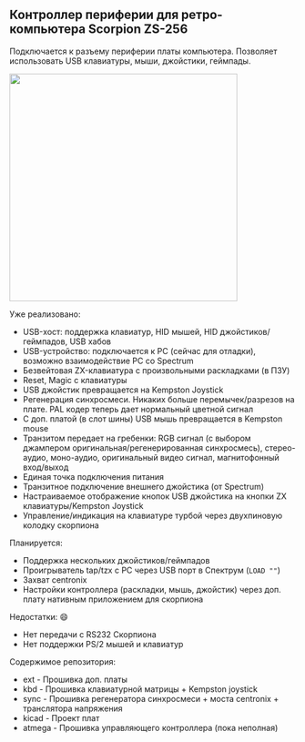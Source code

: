 ## Контроллер периферии для ретро-компьютера Scorpion ZS-256

Подключается к разъему периферии платы компьютера. Позволяет использовать USB клавиатуры, мыши, джойстики, геймпады.

<img src="https://user-images.githubusercontent.com/27000982/174107474-69f595be-d761-4b62-9f65-0c8bccec0c96.jpg" width="400" >

Уже реализовано:
- USB-хост: поддержка клавиатур, HID мышей, HID джойстиков/геймпадов, USB хабов
- USB-устройство: подключается к PC (сейчас для отладки), возможно взаимодействие PC со Spectrum
- Безвейтовая ZX-клавиатура с произвольными раскладками (в ПЗУ)
- Reset, Magic с клавиатуры
- USB джойстик превращается на Kempston Joystick
- Регенерация синхросмеси. Никаких больше перемычек/разрезов на плате. PAL кодер теперь дает нормальный цветной сигнал
- С доп. платой (в слот шины) USB мышь превращается в Kempston mouse
- Транзитом передает на гребенки: RGB сигнал (с выбором джампером оригинальная/регенерированная синхросмесь), стерео-аудио, моно-аудио, оригинальный видео сигнал, магнитофонный вход/выход
- Единая точка подключения питания
- Транзитное подключение внешнего джойстика (от Spectrum)
- Настраиваемое отображение кнопок USB джойстика на кнопки ZX клавиатуры/Kempston Joystick
- Управление/индикация на клавиатуре турбой через двухпиновую колодку скорпиона

Планируется:
- Поддержка нескольких джойстиков/геймпадов
- Проигрыватель tap/tzx с PC через USB порт в Спектрум (`LOAD ""`)
- Захват centronix
- Настройки контроллера (раскладки, мышь, джойстик) через доп. плату нативным приложением для скорпиона

Недостатки: :smile:
- Нет передачи с RS232 Скорпиона
- Нет поддержки PS/2 мышей и клавиатур

 Содержимое репозитория:
- ext - Прошивка доп. платы
- kbd - Прошивка клавиатурной матрицы + Kempston joystick
- sync - Прошивка регенератора синхросмеси + моста centronix + транслятора напряжения
- kicad - Проект плат
- atmega - Прошивка управляющего контроллера (пока неполная)

